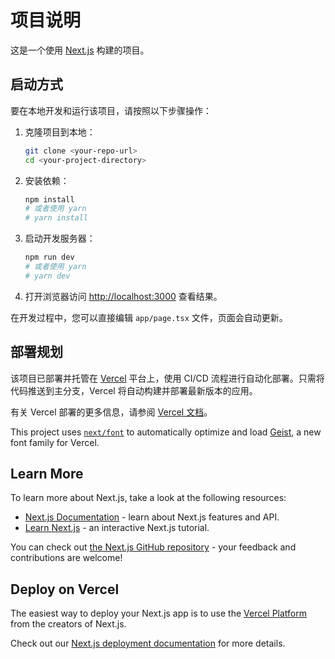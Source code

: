 # 项目说明

这是一个使用 [Next.js](https://nextjs.org) 构建的项目。

## 启动方式

要在本地开发和运行该项目，请按照以下步骤操作：

1. 克隆项目到本地：
   ```bash
   git clone <your-repo-url>
   cd <your-project-directory>
   ```

2. 安装依赖：
   ```bash
   npm install
   # 或者使用 yarn
   # yarn install
   ```

3. 启动开发服务器：
   ```bash
   npm run dev
   # 或者使用 yarn
   # yarn dev
   ```

4. 打开浏览器访问 [http://localhost:3000](http://localhost:3000) 查看结果。

在开发过程中，您可以直接编辑 `app/page.tsx` 文件，页面会自动更新。

## 部署规划

该项目已部署并托管在 [Vercel](https://vercel.com) 平台上，使用 CI/CD 流程进行自动化部署。只需将代码推送到主分支，Vercel 将自动构建并部署最新版本的应用。

有关 Vercel 部署的更多信息，请参阅 [Vercel 文档](https://vercel.com/docs)。

This project uses [`next/font`](https://nextjs.org/docs/app/building-your-application/optimizing/fonts) to automatically optimize and load [Geist](https://vercel.com/font), a new font family for Vercel.

## Learn More

To learn more about Next.js, take a look at the following resources:

- [Next.js Documentation](https://nextjs.org/docs) - learn about Next.js features and API.
- [Learn Next.js](https://nextjs.org/learn) - an interactive Next.js tutorial.

You can check out [the Next.js GitHub repository](https://github.com/vercel/next.js) - your feedback and contributions are welcome!

## Deploy on Vercel

The easiest way to deploy your Next.js app is to use the [Vercel Platform](https://vercel.com/new?utm_medium=default-template&filter=next.js&utm_source=create-next-app&utm_campaign=create-next-app-readme) from the creators of Next.js.

Check out our [Next.js deployment documentation](https://nextjs.org/docs/app/building-your-application/deploying) for more details.
